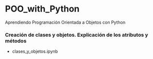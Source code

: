 # POO_with_Python #
Aprendiendo Programación Orientada a Objetos con Python

### Creación de clases y objetos. Explicación de los atributos y métodos ###

- clases_y_objetos.ipynb
